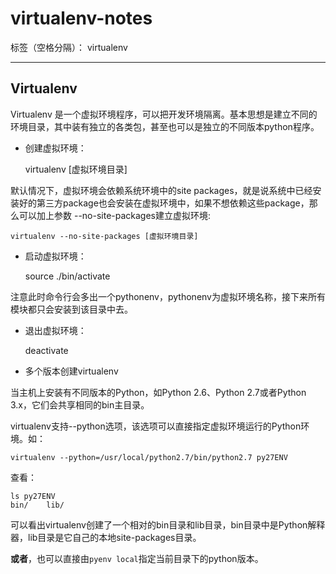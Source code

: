 # virtualenv-notes

标签（空格分隔）： virtualenv

---
## Virtualenv
Virtualenv 是一个虚拟环境程序，可以把开发环境隔离。基本思想是建立不同的环境目录，其中装有独立的各类包，甚至也可以是独立的不同版本python程序。  


- 创建虚拟环境：

    virtualenv [虚拟环境目录]

默认情况下，虚拟环境会依赖系统环境中的site packages，就是说系统中已经安装好的第三方package也会安装在虚拟环境中，如果不想依赖这些package，那么可以加上参数 --no-site-packages建立虚拟环境:

    virtualenv --no-site-packages [虚拟环境目录]

-  启动虚拟环境：

    source ./bin/activate

注意此时命令行会多出一个pythonenv，pythonenv为虚拟环境名称，接下来所有模块都只会安装到该目录中去。  
  
- 退出虚拟环境：

    deactivate
    
- 多个版本创建virtualenv

当主机上安装有不同版本的Python，如Python 2.6、Python 2.7或者Python 3.x，它们会共享相同的bin主目录。

virtualenv支持--python选项，该选项可以直接指定虚拟环境运行的Python环境。如：

    virtualenv --python=/usr/local/python2.7/bin/python2.7 py27ENV
    
查看：

    ls py27ENV
    bin/    lib/

可以看出virtualenv创建了一个相对的bin目录和lib目录，bin目录中是Python解释器，lib目录是它自己的本地site-packages目录。

**或者**，也可以直接由`pyenv local`指定当前目录下的python版本。

